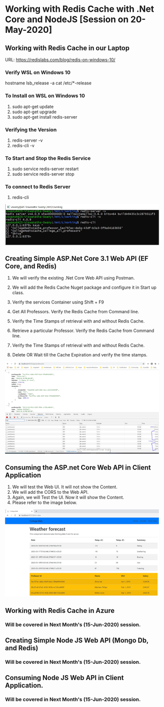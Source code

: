 # Working with Redis Cache with .Net Core and NodeJS [Session on 20-May-2020]

## Working with Redis Cache in our Laptop

URL: <https://redislabs.com/blog/redis-on-windows-10/>

### Verify WSL on Windows 10

hostname
lsb_release -a
cat /etc/*-release

### To Install on WSL on Windows 10

1. sudo apt-get update
2. sudo apt-get upgrade
3. sudo apt-get install redis-server

### Verifying the Version

1. redis-server -v
2. redis-cli -v

### To Start and Stop the Redis Service

1. sudo service redis-server restart
2. sudo service redis-server stop



### To connect to Redis Server

1. redis-cli

![image info](./Images/Local_Redis_Cache.jpg)

## Creating Simple ASP.Net Core 3.1 Web API (EF Core, and Redis)

1. We will verify the existing .Net Core Web API using Postman.
2. We will add the Redis Cache Nuget package and configure it in Start up class.
3. Verify the services Container using Shift + F9

4. Get All Professors. Verify the Redis Cache from Command line.
5. Verify the Time Stamps of retrieval with and without Redis Cache.
6. Retrieve a particular Professor. Verify the Redis Cache from Command line.
7. Verify the Time Stamps of retrieval with and without Redis Cache.
8. Delete OR Wait till the Cache Expiration and verify the time stamps.

![image info](./Images/DataAccess_With_And_Without_Cache.jpg)

## Consuming the ASP.net Core Web API in Client Application

1. We will test the Web UI. It will not show the Content.
2. We will add the CORS to the Web API.
3. Again, we will Test the UI. Now it will show the Content.
4. Please refer to the image below.

![image info](./Images/WebUI_Consuming_DotNet_WebAPI.jpg)

## Working with Redis Cache in Azure

### Will be covered in Next Month's (15-Jun-2020) session.

## Creating Simple Node JS Web API (Mongo Db, and Redis)

### Will be covered in Next Month's  (15-Jun-2020) session.

## Consuming Node JS Web API in Client Application.

### Will be covered in Next Month's  (15-Jun-2020) session.

